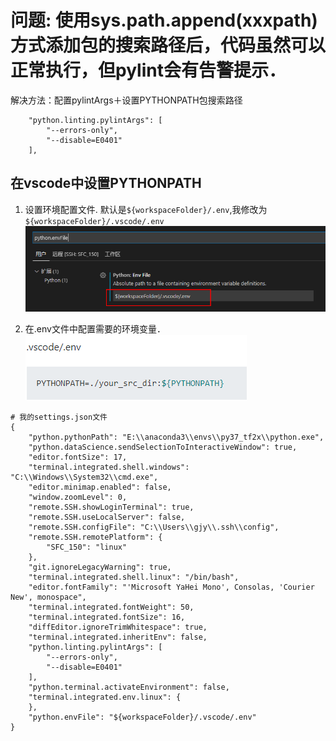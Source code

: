 # 问题: 使用sys.path.append(xxxpath)方式添加包的搜索路径后，代码虽然可以正常执行，但pylint会有告警提示．
解决方法：配置pylintArgs＋设置PYTHONPATH包搜索路径
```
    "python.linting.pylintArgs": [
        "--errors-only",
        "--disable=E0401"
    ],
```
## 在vscode中设置PYTHONPATH
1. 设置环境配置文件. 默认是`${workspaceFolder}/.env`,我修改为`${workspaceFolder}/.vscode/.env`
![](images_attachments/20201103234701740_6948.png)

2. 在.env文件中配置需要的环境变量．
![](images_attachments/20201103235206407_20053.png)

```
# 我的settings.json文件
{
    "python.pythonPath": "E:\\anaconda3\\envs\\py37_tf2x\\python.exe",
    "python.dataScience.sendSelectionToInteractiveWindow": true,
    "editor.fontSize": 17,
    "terminal.integrated.shell.windows": "C:\\Windows\\System32\\cmd.exe",
    "editor.minimap.enabled": false,
    "window.zoomLevel": 0,
    "remote.SSH.showLoginTerminal": true,
    "remote.SSH.useLocalServer": false,
    "remote.SSH.configFile": "C:\\Users\\gjy\\.ssh\\config",
    "remote.SSH.remotePlatform": {
        "SFC_150": "linux"
    },
    "git.ignoreLegacyWarning": true,
    "terminal.integrated.shell.linux": "/bin/bash",
    "editor.fontFamily": "'Microsoft YaHei Mono', Consolas, 'Courier New', monospace",
    "terminal.integrated.fontWeight": 50,
    "terminal.integrated.fontSize": 16,
    "diffEditor.ignoreTrimWhitespace": true,
    "terminal.integrated.inheritEnv": false,
    "python.linting.pylintArgs": [
        "--errors-only",
        "--disable=E0401"
    ],
    "python.terminal.activateEnvironment": false,
    "terminal.integrated.env.linux": {
    },
    "python.envFile": "${workspaceFolder}/.vscode/.env"
}
```
